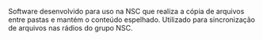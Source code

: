 Software desenvolvido para uso na NSC que realiza a cópia de arquivos entre pastas e mantém o conteúdo espelhado.
Utilizado para sincronização de arquivos nas rádios do grupo NSC.